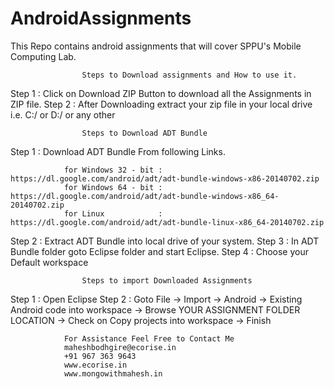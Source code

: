 # AndroidAssignments

This Repo contains android assignments that will cover SPPU's Mobile Computing Lab.

					Steps to Download assignments and How to use it.

Step 1 : Click on Download ZIP Button to download all the Assignments in ZIP file.
Step 2 : After Downloading extract your zip file in your local drive i.e. C:/ or D:/ or any other


					Steps to Download ADT Bundle

Step 1 : Download ADT Bundle From following Links.
			
				for Windows 32 - bit : https://dl.google.com/android/adt/adt-bundle-windows-x86-20140702.zip
				for Windows 64 - bit : https://dl.google.com/android/adt/adt-bundle-windows-x86_64-20140702.zip
				for Linux 			 : https://dl.google.com/android/adt/adt-bundle-linux-x86_64-20140702.zip
				
Step 2 : Extract ADT Bundle into local drive of your system.
Step 3 : In ADT Bundle folder goto Eclipse folder and start Eclipse.
Step 4 : Choose your Default workspace

					Steps to import Downloaded Assignments
					
Step 1 : Open Eclipse
Step 2 : Goto File -> Import -> Android -> Existing Android code into workspace -> Browse YOUR ASSIGNMENT FOLDER LOCATION -> Check on Copy projects into workspace -> Finish


				For Assistance Feel Free to Contact Me
				maheshbodhgire@ecorise.in
				+91 967 363 9643
				www.ecorise.in
				www.mongowithmahesh.in
				
